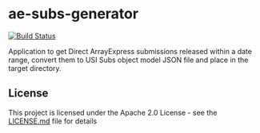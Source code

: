 # ae-subs-generator

[![Build Status](https://travis-ci.org/EMBL-EBI-SUBS/ae-subs-generator.svg?branch=master)]([https://travis-ci.org/EMBL-EBI-SUBS/]ae-subs-generator)

Application to get Direct ArrayExpress submissions released within a date range, convert them to USI Subs object model JSON file and place in the target directory.

## License
This project is licensed under the Apache 2.0 License - see the [LICENSE.md](LICENSE.md) file for details
